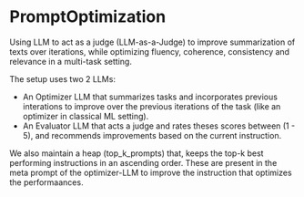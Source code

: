 # PromptOptimization

Using LLM to act as a judge (LLM-as-a-Judge) to improve summarization of texts over iterations, while optimizing fluency, coherence, consistency and relevance in a multi-task setting.

The setup uses two 2 LLMs: 
 - An Optimizer LLM that summarizes tasks and incorporates previous interations to improve over the previous iterations of the task (like an optimizer in classical ML setting).
 - An Evaluator LLM that acts a judge and rates theses scores between (1 - 5), and recommends improvements based on the current instruction.

We also maintain a heap (top_k_prompts) that, keeps the top-k best performing instructions in an ascending order. These are present in the meta prompt of the optimizer-LLM to improve the instruction that optimizes the performaances.
